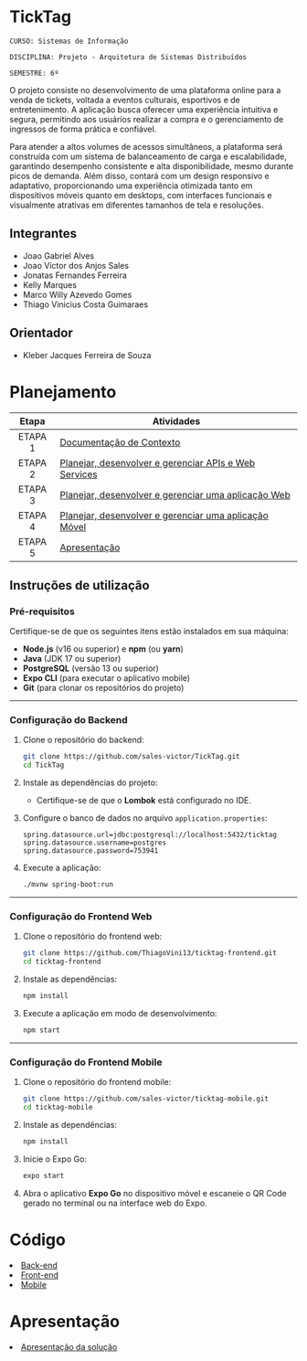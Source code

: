 # TickTag

`CURSO: Sistemas de Informação`

`DISCIPLINA: Projeto - Arquitetura de Sistemas Distribuídos`

`SEMESTRE: 6º`

O projeto consiste no desenvolvimento de uma plataforma online para a venda de tickets, voltada a eventos culturais, esportivos e de entretenimento. A aplicação busca oferecer uma experiência intuitiva e segura, permitindo aos usuários realizar a compra e o gerenciamento de ingressos de forma prática e confiável.

Para atender a altos volumes de acessos simultâneos, a plataforma será construída com um sistema de balanceamento de carga e escalabilidade, garantindo desempenho consistente e alta disponibilidade, mesmo durante picos de demanda. Além disso, contará com um design responsivo e adaptativo, proporcionando uma experiência otimizada tanto em dispositivos móveis quanto em desktops, com interfaces funcionais e visualmente atrativas em diferentes tamanhos de tela e resoluções.

## Integrantes

* Joao Gabriel Alves
* Joao Victor dos Anjos Sales
* Jonatas Fernandes Ferreira
* Kelly Marques
* Marco Willy Azevedo Gomes
* Thiago Vinicius Costa Guimaraes

## Orientador

* Kleber Jacques Ferreira de Souza

# Planejamento

| Etapa         | Atividades |
|  :----:   | ----------- |
| ETAPA 1         |[Documentação de Contexto](docs/contexto.md) <br> |
| ETAPA 2         |[Planejar, desenvolver e gerenciar APIs e Web Services](docs/backend-apis.md) <br> |
| ETAPA 3         |[Planejar, desenvolver e gerenciar uma aplicação Web](docs/frontend-web.md) |
| ETAPA 4        |[Planejar, desenvolver e gerenciar uma aplicação Móvel](docs/frontend-mobile.md) <br>  |
| ETAPA 5         | [Apresentação](presentation/README.md) |


## Instruções de utilização

### Pré-requisitos  
Certifique-se de que os seguintes itens estão instalados em sua máquina:  
- **Node.js** (v16 ou superior) e **npm** (ou **yarn**)  
- **Java** (JDK 17 ou superior)  
- **PostgreSQL** (versão 13 ou superior)  
- **Expo CLI** (para executar o aplicativo mobile)  
- **Git** (para clonar os repositórios do projeto)  

---

### Configuração do Backend  
1. Clone o repositório do backend:  
   ```bash  
   git clone https://github.com/sales-victor/TickTag.git 
   cd TickTag  
   ```  

2. Instale as dependências do projeto:  
   - Certifique-se de que o **Lombok** está configurado no IDE.  

3. Configure o banco de dados no arquivo `application.properties`:  
   ```properties  
   spring.datasource.url=jdbc:postgresql://localhost:5432/ticktag 
   spring.datasource.username=postgres 
   spring.datasource.password=753941 
   ```  

4. Execute a aplicação:  
   ```bash  
   ./mvnw spring-boot:run  
   ```  

---

### Configuração do Frontend Web  
1. Clone o repositório do frontend web:  
   ```bash  
   git clone https://github.com/ThiagoVini13/ticktag-frontend.git  
   cd ticktag-frontend  
   ```  

2. Instale as dependências:  
   ```bash  
   npm install  
   ```  

3. Execute a aplicação em modo de desenvolvimento:  
   ```bash  
   npm start  
   ```  

---

### Configuração do Frontend Mobile  
1. Clone o repositório do frontend mobile:  
   ```bash  
   git clone https://github.com/sales-victor/ticktag-mobile.git 
   cd ticktag-mobile
   ```  

2. Instale as dependências:  
   ```bash  
   npm install  
   ```  

3. Inicie o Expo Go:  
   ```bash  
   expo start  
   ```  

4. Abra o aplicativo **Expo Go** no dispositivo móvel e escaneie o QR Code gerado no terminal ou na interface web do Expo.  

# Código

<li><a href="https://github.com/sales-victor/TickTag">Back-end</a></li>
<li><a href="https://github.com/ThiagoVini13/ticktag-frontend">Front-end</a></li>
<li><a href="https://github.com/sales-victor/ticktag-mobile">Mobile</a></li>

# Apresentação

<li><a href="presentation/README.md"> Apresentação da solução</a></li>
